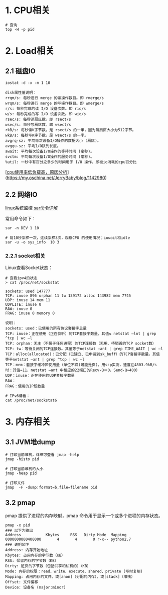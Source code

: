 # 1. CPU相关

```shell
# 查询
top -H -p pid
```



# 2. Load相关

## 2.1 磁盘IO

```shell
iostat -d -x -m 1 10

disk属性值说明：
rrqm/s: 每秒进行 merge 的读操作数目。即 rmerge/s
wrqm/s: 每秒进行 merge 的写操作数目。即 wmerge/s
r/s: 每秒完成的读 I/O 设备次数。即 rio/s
w/s: 每秒完成的写 I/O 设备次数。即 wio/s
rsec/s: 每秒读扇区数。即 rsect/s
wsec/s: 每秒写扇区数。即 wsect/s
rkB/s: 每秒读K字节数。是 rsect/s 的一半，因为每扇区大小为512字节。
wkB/s: 每秒写K字节数。是 wsect/s 的一半。
avgrq-sz: 平均每次设备I/O操作的数据大小 (扇区)。
avgqu-sz: 平均I/O队列长度。
await: 平均每次设备I/O操作的等待时间 (毫秒)。
svctm: 平均每次设备I/O操作的服务时间 (毫秒)。
%util: 一秒中有百分之多少的时间用于 I/O 操作，即被io消耗的cpu百分比
```

[[cpu使用率低负载高，原因分析](https://my.oschina.net/JerryBaby/blog/1142980)](https://my.oschina.net/JerryBaby/blog/1142980)



## 2.2 网络IO

[linux系统监控 sar命令详解](https://blog.csdn.net/hguisu/article/details/7493661)

常用命令如下：

```shell
sar -n DEV 1 10

# 每10秒采样一次，连续采样3次，观察CPU 的使用情况；iowait和idle
sar -u -o sys_info  10 3
```



### 2.2.1 socket相关

Linux查看Socket状态：

```shell
# 查看ipv4的状态
> cat /proc/net/sockstat

sockets: used 147777
TCP: inuse 896 orphan 11 tw 139172 alloc 143982 mem 7745
UDP: inuse 14 mem 11
UDPLITE: inuse 0
RAW: inuse 0
FRAG: inuse 0 memory 0

说明：
sockets: used：已使用的所有协议套接字总量
TCP: inuse：正在使用（正在侦听）的TCP套接字数量。其值≤ netstat –lnt | grep ^tcp | wc –l
TCP: orphan：无主（不属于任何进程）的TCP连接数（无用、待销毁的TCP socket数）
TCP: tw：等待关闭的TCP连接数。其值等于netstat –ant | grep TIME_WAIT | wc –l
TCP：alloc(allocated)：已分配（已建立、已申请到sk_buff）的TCP套接字数量。其值等于netstat –ant | grep ^tcp | wc –l
TCP：mem：套接字缓冲区使用量（单位不详(可能是页)。用scp实测，速度在4803.9kB/s时：其值=11，netstat –ant 中相应的22端口的Recv-Q＝0，Send-Q≈400）
UDP：inuse：正在使用的UDP套接字数量
RAW：
FRAG：使用的IP段数量

# IPv6请看：
cat /proc/net/sockstat6
```



# 3. 内存相关

## 3.1 JVM堆dump

```shell
# 打印当前堆栈，详细可查看 jmap -help
jmap -histo pid

# 打印当前堆栈的大小
jmap -heap pid

# 打印文件
jmap  -F -dump:format=b,file=filename pid
```

## 3.2 pmap

pmap 提供了进程的内存映射，pmap 命令用于显示一个或多个进程的内存状态。

```shell
pmap -x pid
### 以下为输出
Address           Kbytes     RSS   Dirty Mode  Mapping
0000000000400000       4       4       0 r-x-- python2.7
### 说明如下
Address: 内存开始地址
Kbytes: 占用内存的字节数（KB）
RSS: 保留内存的字节数（KB）
Dirty: 脏页的字节数（包括共享和私有的）（KB）
Mode: 内存的权限：read、write、execute、shared、private (写时复制)
Mapping: 占用内存的文件、或[anon]（分配的内存）、或[stack]（堆栈）
Offset: 文件偏移
Device: 设备名 (major:minor)
```

